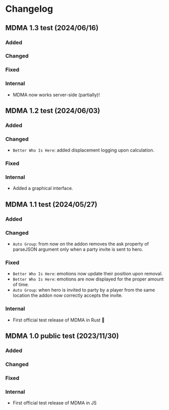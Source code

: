 # Changelog
## MDMA 1.3 test (2024/06/16)

### Added

### Changed

### Fixed

### Internal
- MDMA now works server-side (partially)!

## MDMA 1.2 test (2024/06/03)

### Added

### Changed
- `Better Who Is Here`: added displacement logging upon calculation.

### Fixed

### Internal
- Added a graphical interface.

## MDMA 1.1 test (2024/05/27)

### Added

### Changed
- `Auto Group`: from now on the addon removes the ask property of parseJSON argument only when a party invite is sent to hero.

### Fixed
- `Better Who Is Here`: emotions now update their position upon removal.
- `Better Who Is Here`: emotions are now displayed for the proper amount of time.
- `Auto Group`: when hero is invited to party by a player from the same location the addon now correctly accepts the invite.

### Internal
- First official test release of MDMA in Rust 🦀

## MDMA 1.0 public test (2023/11/30)

### Added

### Changed

### Fixed

### Internal
- First official test release of MDMA in JS